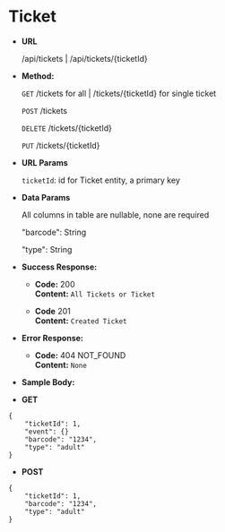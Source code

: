 # Ticket

* **URL**

  /api/tickets | /api/tickets/{ticketId}

* **Method:**

  `GET` /tickets for all | /tickets/{ticketId} for single ticket

  `POST` /tickets

  `DELETE` /tickets/{ticketId}

  `PUT` /tickets/{ticketId}

* **URL Params**

  `ticketId`: id for Ticket entity, a primary key

* **Data Params**

  All columns in table are nullable, none are required
  
     "barcode": String

     "type": String

* **Success Response:**

  * **Code:** 200 <br />
    **Content:** `All Tickets or Ticket`

  * **Code** 201 <br />
    **Content:** `Created Ticket`
  
* **Error Response:**

  * **Code:** 404 NOT_FOUND <br />
    **Content:** `None`
  
* **Sample Body:**

* **GET**
```
{
    "ticketId": 1,
    "event": {}
    "barcode": "1234",
    "type": "adult"
}
```

* **POST**
```
{
    "ticketId": 1,
    "barcode": "1234",
    "type": "adult"
}
```
